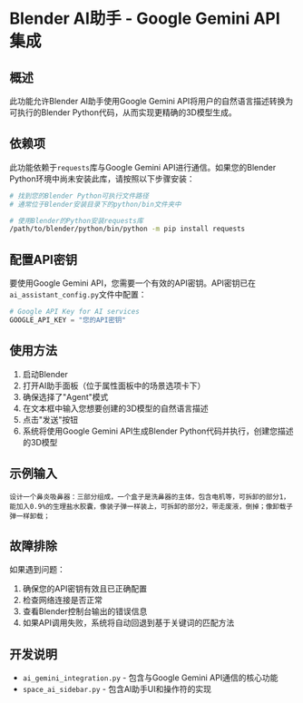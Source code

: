 # Blender AI助手 - Google Gemini API集成

## 概述

此功能允许Blender AI助手使用Google Gemini API将用户的自然语言描述转换为可执行的Blender Python代码，从而实现更精确的3D模型生成。

## 依赖项

此功能依赖于`requests`库与Google Gemini API进行通信。如果您的Blender Python环境中尚未安装此库，请按照以下步骤安装：

```bash
# 找到您的Blender Python可执行文件路径
# 通常位于Blender安装目录下的python/bin文件夹中

# 使用Blender的Python安装requests库
/path/to/blender/python/bin/python -m pip install requests
```

## 配置API密钥

要使用Google Gemini API，您需要一个有效的API密钥。API密钥已在`ai_assistant_config.py`文件中配置：

```python
# Google API Key for AI services
GOOGLE_API_KEY = "您的API密钥"
```

## 使用方法

1. 启动Blender
2. 打开AI助手面板（位于属性面板中的场景选项卡下）
3. 确保选择了"Agent"模式
4. 在文本框中输入您想要创建的3D模型的自然语言描述
5. 点击"发送"按钮
6. 系统将使用Google Gemini API生成Blender Python代码并执行，创建您描述的3D模型

## 示例输入

```
设计一个鼻炎吸鼻器：三部分组成，一个盒子是洗鼻器的主体，包含电机等，可拆卸的部分1，能加入0.9%的生理盐水胶囊，像装子弹一样装上，可拆卸的部分2，带走废液，倒掉；像卸载子弹一样卸载；
```

## 故障排除

如果遇到问题：

1. 确保您的API密钥有效且已正确配置
2. 检查网络连接是否正常
3. 查看Blender控制台输出的错误信息
4. 如果API调用失败，系统将自动回退到基于关键词的匹配方法

## 开发说明

- `ai_gemini_integration.py` - 包含与Google Gemini API通信的核心功能
- `space_ai_sidebar.py` - 包含AI助手UI和操作符的实现